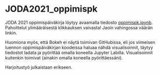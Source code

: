 # JODA2021_oppimispk
JODA 2021 oppimispäiväkirja löytyy avaamalla tiedosto <a href="https://github.com/noorasaros/JODA2021_oppimispk/blob/main/oppimispk.ipynb">oppimispk.ipynb</a>. Pahoittelut ylimääräisestä klikkauksen vaivasta! Jaoin vahingossa väärän linkin.

Huomiona myös, että Bokeh ei näytä toimivan GitHubissa, eli jos viimeisen luennon oppimispäiväkirjan koodeissa haluaa nähdä visualisoinnit, täytyy tiedostot ladata ja pyörittää omalla koneella Jupyter Labilla. Visualisoinnit kuitenkin toimivat (ainakin omalla koneella pyörittäessäni).

Harjoitustyö julkaistaan erikseen.
